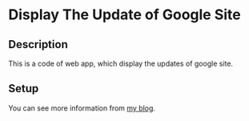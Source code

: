 # Display The Update of Google Site
## Description
This is a code of web app, which display the updates of google site.

## Setup
You can see more information from [my blog](https://sites.google.com/site/lifeslash7830/home/gas/googlesaitonogengxinwowebapuridebiaoshisuru).
